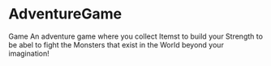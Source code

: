 # AdventureGame
Game
An adventure game where you collect Itemst to build your Strength to be abel to fight the Monsters that exist in the World beyond your imagination!